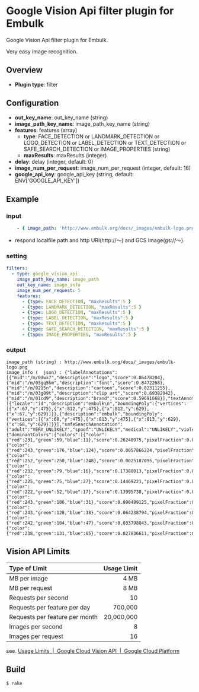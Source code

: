 # Google Vision Api filter plugin for Embulk

Google Vision Api filter plugin for Embulk.

Very easy image recognition.

## Overview

* **Plugin type**: filter

## Configuration

- **out_key_name**: out_key_name (string)
- **image_path_key_name**: image_path_key_name (string)
- **features**: features (array)
  - **type**: FACE_DETECTION or LANDMARK_DETECTION or LOGO_DETECTION or LABEL_DETECTION or TEXT_DETECTION or SAFE_SEARCH_DETECTION or IMAGE_PROPERTIES (string)
  - **maxResults**: maxResults (integer)
- **delay**: delay (integer, default: 0)
- **image_num_per_request**: image_num_per_request (integer, default: 16)
- **google_api_key**: google_api_key (string, default: ENV['GOOGLE_API_KEY'])

## Example

### input
```yaml
    - { image_path: 'http://www.embulk.org/docs/_images/embulk-logo.png' }
```

* respond localfile path and http URI(http://〜) and GCS Image(gs://〜).

### setting
```yaml
filters:
  - type: google_vision_api
    image_path_key_name: image_path
    out_key_name: image_info
    image_num_per_request: 5
    features: 
      - {type: FACE_DETECTION, "maxResults":5 }
      - {type: LANDMARK_DETECTION, "maxResults":5 }
      - {type: LOGO_DETECTION, "maxResults":5 }
      - {type: LABEL_DETECTION, "maxResults":5 }
      - {type: TEXT_DETECTION, "maxResults":5 }
      - {type: SAFE_SEARCH_DETECTION, "maxResults":5 }
      - {type: IMAGE_PROPERTIES, "maxResults":5 }
```

### output
```
image_path (string) : http://www.embulk.org/docs/_images/embulk-logo.png
image_info (  json) : {"labelAnnotations":[{"mid":"/m/0dwx7","description":"logo","score":0.86478204},{"mid":"/m/03gq5hm","description":"font","score":0.8472268},{"mid":"/m/0215n","description":"cartoon","score":0.82311255},{"mid":"/m/03g09t","description":"clip art","score":0.69382942},{"mid":"/m/01cd9","description":"brand","score":0.59691668}],"textAnnotations":[{"locale":"id","description":"embulk\n","boundingPoly":{"vertices":[{"x":67,"y":475},{"x":812,"y":475},{"x":812,"y":629},{"x":67,"y":629}]}},{"description":"embulk","boundingPoly":{"vertices":[{"x":68,"y":475},{"x":813,"y":475},{"x":813,"y":629},{"x":68,"y":629}]}}],"safeSearchAnnotation":{"adult":"VERY_UNLIKELY","spoof":"UNLIKELY","medical":"UNLIKELY","violence":"VERY_UNLIKELY"},"imagePropertiesAnnotation":{"dominantColors":{"colors":[{"color":{"red":231,"green":59,"blue":11},"score":0.26240975,"pixelFraction":0.029842343},{"color":{"red":243,"green":176,"blue":124},"score":0.0057866224,"pixelFraction":0.010698198},{"color":{"red":252,"green":250,"blue":248},"score":0.0025187095,"pixelFraction":0.6255005},{"color":{"red":232,"green":79,"blue":16},"score":0.17388013,"pixelFraction":0.023773775},{"color":{"red":225,"green":75,"blue":27},"score":0.14469221,"pixelFraction":0.034909911},{"color":{"red":222,"green":52,"blue":17},"score":0.13995738,"pixelFraction":0.018768769},{"color":{"red":243,"green":106,"blue":31},"score":0.090499125,"pixelFraction":0.025525525},{"color":{"red":243,"green":128,"blue":38},"score":0.064238794,"pixelFraction":0.050425425},{"color":{"red":242,"green":104,"blue":47},"score":0.033798043,"pixelFraction":0.014451952},{"color":{"red":238,"green":131,"blue":65},"score":0.027836611,"pixelFraction":0.010948448}]}}}
```

## Vision API Limits

| Type of Limit | Usage Limit |
|:-----------|------------:|
| MB per image |  4 MB |
| MB per request |  8 MB |
| Requests per second | 10 |
| Requests per feature per day | 700,000 |
| Requests per feature per month | 20,000,000 |
| Images per second | 8 |
| Images per request |  16 |

see. [Usage Limits  \|  Google Cloud Vision API  \|  Google Cloud Platform](https://cloud.google.com/vision/limits)


## Build

```
$ rake
```
